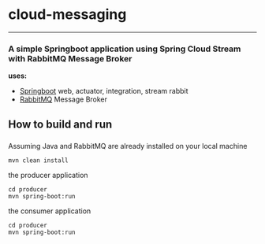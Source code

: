 # cloud-messaging
---------------------------
### A simple Springboot application using Spring Cloud Stream with RabbitMQ Message Broker

**uses:**

* [Springboot](http://projects.spring.io/spring-boot/) web, actuator, integration, stream rabbit
* [RabbitMQ](https://www.rabbitmq.com/) Message Broker

## How to build and run

### 

Assuming Java and RabbitMQ are already installed on your local machine

```
mvn clean install
```

the producer application

```
cd producer
mvn spring-boot:run
```

the consumer application

```
cd producer
mvn spring-boot:run
```
